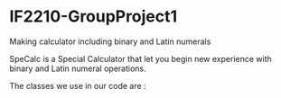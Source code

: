 # IF2210-GroupProject1
Making calculator including binary and Latin numerals

SpeCalc is a Special Calculator that let you begin new experience with binary and Latin numeral operations.

The classes we use in our code are :
<TULIS KELASNYA DULU DI SINI>
